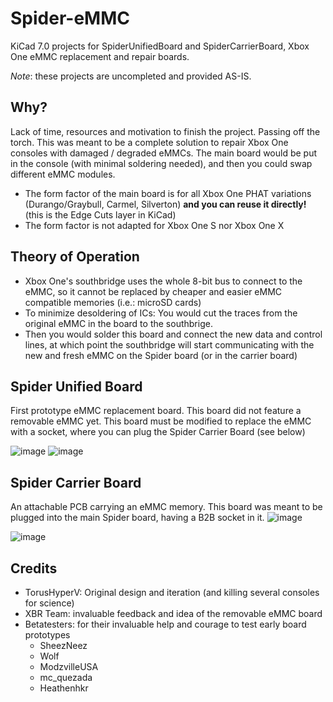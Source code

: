 # Spider-eMMC
KiCad 7.0 projects for SpiderUnifiedBoard and SpiderCarrierBoard, Xbox One eMMC replacement and repair boards.

_Note_: these projects are uncompleted and provided AS-IS. 

## Why?
Lack of time, resources and motivation to finish the project. Passing off the torch.
This was meant to be a complete solution to repair Xbox One consoles with damaged / degraded eMMCs. The main board would be put in the console (with minimal soldering needed), and then you could swap different eMMC modules.

- The form factor of the main board is for all Xbox One PHAT variations (Durango/Graybull, Carmel, Silverton) **and you can reuse it directly!** (this is the Edge Cuts layer in KiCad)
- The form factor is not adapted for Xbox One S nor Xbox One X

## Theory of Operation
- Xbox One's southbridge uses the whole 8-bit bus to connect to the eMMC, so it cannot be replaced by cheaper and easier eMMC compatible memories (i.e.: microSD cards)
- To minimize desoldering of ICs: You would cut the traces from the original eMMC in the board to the southbrige.
- Then you would solder this board and connect the new data and control lines, at which point the southbridge will start communicating with the new and fresh eMMC on the Spider board (or in the carrier board)

## Spider Unified Board
First prototype eMMC replacement board. This board did not feature a removable eMMC yet.
This board must be modified to replace the eMMC with a socket, where you can plug the Spider Carrier Board (see below)

![image](https://github.com/xboxoneresearch/Spider-eMMC/assets/100166926/05fadc75-578b-443d-8939-43b78596fc5c)
![image](https://github.com/xboxoneresearch/Spider-eMMC/assets/100166926/6d657a61-4ee6-4214-a1bf-e055d179b9e9)


## Spider Carrier Board
An attachable PCB carrying an eMMC memory. This board was meant to be plugged into the main Spider board, having a B2B socket in it.
![image](https://github.com/xboxoneresearch/Spider-eMMC/assets/100166926/8cc16f4b-c12e-4788-88c1-2a0ef9089904)

![image](https://github.com/xboxoneresearch/Spider-eMMC/assets/100166926/c21126a3-e06f-48fb-8726-c219aff7b20a)

## Credits
- TorusHyperV: Original design and iteration (and killing several consoles for science)
- XBR Team: invaluable feedback and idea of the removable eMMC board
- Betatesters: for their invaluable help and courage to test early board prototypes
  - SheezNeez
  - Wolf
  - ModzvilleUSA
  - mc_quezada
  - Heathenhkr
